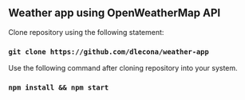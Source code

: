 
## Weather app using OpenWeatherMap API

Clone repository using the following statement:
### `git clone https://github.com/dlecona/weather-app`

Use the following command after cloning repository into your system.
### `npm install && npm start`
